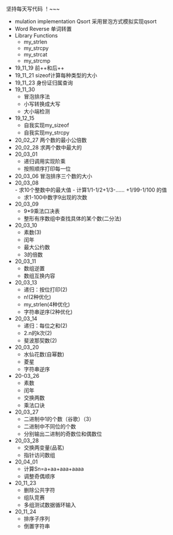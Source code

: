 坚持每天写代码 ！~~~

- mulation implementation Qsort  采用冒泡方式模拟实现qsort
- Word Reverse  单词转置
- Library Functions
  - my_strlen    
  - my_strcpy    
  - my_strcat   
  - my_strcmp
- 19_11_19    前++和后++ 
- 19_11_21    sizeof计算每种类型的大小
- 19_11_23    身份证归属查询                        
- 19_11_30    
     - 冒泡排序法  
     - 小写转换成大写  
     - 大小端检测
- 19_12_15    
     - 自我实现my_sizeof          
     - 自我实现my_strcpy
- 20_02_27    两个数的最小公倍数
- 20_02_28    求两个数中最大的                                         
- 20_03_01    
     - 递归调用实现阶乘    
     - 按照顺序打印每一位
- 20_03_06    冒泡排序三个数的大小
- 20_03_08    
                      - 求10个整数中的最大值 
           - 计算1/1-1/2+1/3-…… +1/99-1/100 的值 
  - 求1-100中数字9出现的次数
- 20_03_09   
     - 9*9乘法口决表
     - 整形有序数组中查找具体的某个数(二分法) 
- 20_03_10   
     - 素数(3) 
     - 闰年 
     - 最大公约数 
     - 3的倍数
- 20_03_11	
     - 数组逆置 
     - 数组互换内容	
- 20_03_13   
  -  递归：按位打印(2)          
  -  n!(2种优化)
  -  my_strlen(4种优化)       
  - 字符串逆序(2种优化)
- 20_03_14    
     - 递归：每位之和(2) 
     - 2.n的k次(2) 
     - 斐波那契数(2)	
- 20_03_20    
     - 水仙花数(自幂数)
     - 菱星
     - 字符串逆序
- 20-03_26	
     - 素数 
     - 闰年 
     - 交换两数 
     - 乘法口诀	
- 20_03_27    
     - 二进制中1的个数（谷歌）（3）
     - 二进制中不同位的个数
     - 分别输出二进制的奇数位和偶数位 
- 20_03_28 
     - 交换两变量(品茗)
     - 指针访问数组
- 20_04_01   
     - 计算Sn=a+aa+aaa+aaaa 
     - 调整奇偶顺序	
- 20_11_23
  - 删除公共字符
  - 组队竞赛
  - 多组测试数据循环输入
- 20_11_24
     - 排序子序列
     - 倒置字符串

​			

